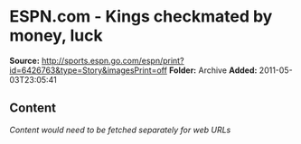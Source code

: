 # ESPN.com - Kings checkmated by money, luck

**Source:** http://sports.espn.go.com/espn/print?id=6426763&type=Story&imagesPrint=off
**Folder:** Archive
**Added:** 2011-05-03T23:05:41




## Content
*Content would need to be fetched separately for web URLs*
